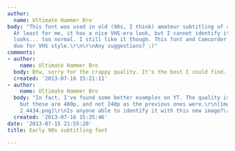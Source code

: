 ```yaml
---
author:
  name: Ultimate Hammer Bro
body: "This font was used in old (90s, I think) amateur subtitling of animated series.
  At least for me, it has a nice VHS-era look, but I cannot identify it, since it
  looks... too normal. I still like it though. This font and Camcorder are the perfect
  duo for VHS style.\r\n\r\nAny suggestions? ;)"
comments:
- author:
    name: Ultimate Hammer Bro
  body: Btw, sorry for the crappy quality. It's the best I could find.
  created: '2013-07-16 15:21:11'
- author:
    name: Ultimate Hammer Bro
  body: "In fact, I've found some better examples on YT. The quality is not great,
    but these are 480p, and not 240p as the previous ones were.\r\n[img:sites/default/files/old-images/Font
    2_4434.png]\r\nIs anyone able to identify it with this new image?\r\nThanks"
  created: '2013-07-16 15:35:46'
date: '2013-07-15 21:55:20'
title: Early 90s subtitling font

---
```

